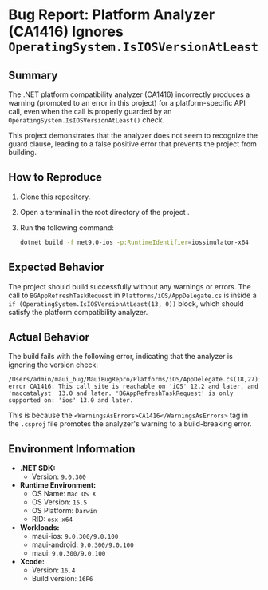 # Bug Report: Platform Analyzer (CA1416) Ignores `OperatingSystem.IsIOSVersionAtLeast`

## Summary

The .NET platform compatibility analyzer (CA1416) incorrectly produces a warning (promoted to an error in this project) for a platform-specific API call, even when the call is properly guarded by an `OperatingSystem.IsIOSVersionAtLeast()` check.

This project demonstrates that the analyzer does not seem to recognize the guard clause, leading to a false positive error that prevents the project from building.

## How to Reproduce

1.  Clone this repository.
2.  Open a terminal in the root directory of the project .
3.  Run the following command:

    ```bash
    dotnet build -f net9.0-ios -p:RuntimeIdentifier=iossimulator-x64
    ```

## Expected Behavior

The project should build successfully without any warnings or errors. The call to `BGAppRefreshTaskRequest` in `Platforms/iOS/AppDelegate.cs` is inside a `if (OperatingSystem.IsIOSVersionAtLeast(13, 0))` block, which should satisfy the platform compatibility analyzer.

## Actual Behavior

The build fails with the following error, indicating that the analyzer is ignoring the version check:

```
/Users/admin/maui_bug/MauiBugRepro/Platforms/iOS/AppDelegate.cs(18,27): error CA1416: This call site is reachable on 'iOS' 12.2 and later, and 'maccatalyst' 13.0 and later. 'BGAppRefreshTaskRequest' is only supported on: 'ios' 13.0 and later.
```

This is because the `<WarningsAsErrors>CA1416</WarningsAsErrors>` tag in the `.csproj` file promotes the analyzer's warning to a build-breaking error.

## Environment Information

- **.NET SDK:**
  - Version: `9.0.300`
- **Runtime Environment:**
  - OS Name: `Mac OS X`
  - OS Version: `15.5`
  - OS Platform: `Darwin`
  - RID: `osx-x64`
- **Workloads:**
  - maui-ios: `9.0.300/9.0.100`
  - maui-android: `9.0.300/9.0.100`
  - maui: `9.0.300/9.0.100`
- **Xcode:**
  - Version: `16.4`
  - Build version: `16F6`
